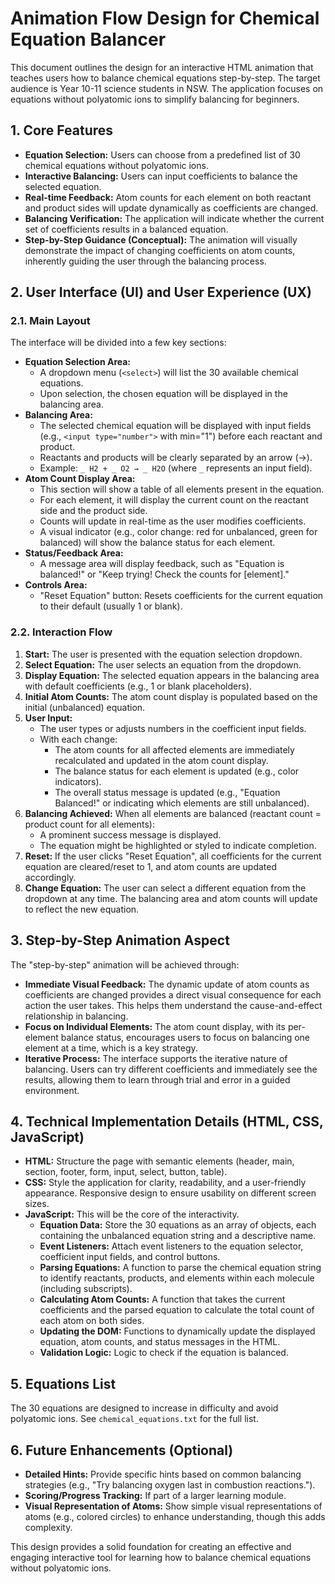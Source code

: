 # Animation Flow Design for Chemical Equation Balancer

This document outlines the design for an interactive HTML animation that teaches users how to balance chemical equations step-by-step. The target audience is Year 10-11 science students in NSW. The application focuses on equations without polyatomic ions to simplify balancing for beginners.

## 1. Core Features

*   **Equation Selection:** Users can choose from a predefined list of 30 chemical equations without polyatomic ions.
*   **Interactive Balancing:** Users can input coefficients to balance the selected equation.
*   **Real-time Feedback:** Atom counts for each element on both reactant and product sides will update dynamically as coefficients are changed.
*   **Balancing Verification:** The application will indicate whether the current set of coefficients results in a balanced equation.
*   **Step-by-Step Guidance (Conceptual):** The animation will visually demonstrate the impact of changing coefficients on atom counts, inherently guiding the user through the balancing process.

## 2. User Interface (UI) and User Experience (UX)

### 2.1. Main Layout

The interface will be divided into a few key sections:

*   **Equation Selection Area:**
    *   A dropdown menu (`<select>`) will list the 30 available chemical equations.
    *   Upon selection, the chosen equation will be displayed in the balancing area.
*   **Balancing Area:**
    *   The selected chemical equation will be displayed with input fields (e.g., `<input type="number">` with min="1") before each reactant and product.
    *   Reactants and products will be clearly separated by an arrow (→).
    *   Example: `_ H2 + _ O2 → _ H2O` (where `_` represents an input field).
*   **Atom Count Display Area:**
    *   This section will show a table of all elements present in the equation.
    *   For each element, it will display the current count on the reactant side and the product side.
    *   Counts will update in real-time as the user modifies coefficients.
    *   A visual indicator (e.g., color change: red for unbalanced, green for balanced) will show the balance status for each element.
*   **Status/Feedback Area:**
    *   A message area will display feedback, such as "Equation is balanced!" or "Keep trying! Check the counts for [element]."
*   **Controls Area:**
    *   "Reset Equation" button: Resets coefficients for the current equation to their default (usually 1 or blank).

### 2.2. Interaction Flow

1.  **Start:** The user is presented with the equation selection dropdown.
2.  **Select Equation:** The user selects an equation from the dropdown.
3.  **Display Equation:** The selected equation appears in the balancing area with default coefficients (e.g., 1 or blank placeholders).
4.  **Initial Atom Counts:** The atom count display is populated based on the initial (unbalanced) equation.
5.  **User Input:**
    *   The user types or adjusts numbers in the coefficient input fields.
    *   With each change:
        *   The atom counts for all affected elements are immediately recalculated and updated in the atom count display.
        *   The balance status for each element is updated (e.g., color indicators).
        *   The overall status message is updated (e.g., "Equation Balanced!" or indicating which elements are still unbalanced).
6.  **Balancing Achieved:** When all elements are balanced (reactant count = product count for all elements):
    *   A prominent success message is displayed.
    *   The equation might be highlighted or styled to indicate completion.
7.  **Reset:** If the user clicks "Reset Equation", all coefficients for the current equation are cleared/reset to 1, and atom counts are updated accordingly.
8.  **Change Equation:** The user can select a different equation from the dropdown at any time. The balancing area and atom counts will update to reflect the new equation.

## 3. Step-by-Step Animation Aspect

The "step-by-step" animation will be achieved through:

*   **Immediate Visual Feedback:** The dynamic update of atom counts as coefficients are changed provides a direct visual consequence for each action the user takes. This helps them understand the cause-and-effect relationship in balancing.
*   **Focus on Individual Elements:** The atom count display, with its per-element balance status, encourages users to focus on balancing one element at a time, which is a key strategy.
*   **Iterative Process:** The interface supports the iterative nature of balancing. Users can try different coefficients and immediately see the results, allowing them to learn through trial and error in a guided environment.

## 4. Technical Implementation Details (HTML, CSS, JavaScript)

*   **HTML:** Structure the page with semantic elements (header, main, section, footer, form, input, select, button, table).
*   **CSS:** Style the application for clarity, readability, and a user-friendly appearance. Responsive design to ensure usability on different screen sizes.
*   **JavaScript:** This will be the core of the interactivity.
    *   **Equation Data:** Store the 30 equations as an array of objects, each containing the unbalanced equation string and a descriptive name.
    *   **Event Listeners:** Attach event listeners to the equation selector, coefficient input fields, and control buttons.
    *   **Parsing Equations:** A function to parse the chemical equation string to identify reactants, products, and elements within each molecule (including subscripts).
    *   **Calculating Atom Counts:** A function that takes the current coefficients and the parsed equation to calculate the total count of each atom on both sides.
    *   **Updating the DOM:** Functions to dynamically update the displayed equation, atom counts, and status messages in the HTML.
    *   **Validation Logic:** Logic to check if the equation is balanced.

## 5. Equations List

The 30 equations are designed to increase in difficulty and avoid polyatomic ions. See `chemical_equations.txt` for the full list.

## 6. Future Enhancements (Optional)

*   **Detailed Hints:** Provide specific hints based on common balancing strategies (e.g., "Try balancing oxygen last in combustion reactions.").
*   **Scoring/Progress Tracking:** If part of a larger learning module.
*   **Visual Representation of Atoms:** Show simple visual representations of atoms (e.g., colored circles) to enhance understanding, though this adds complexity.

This design provides a solid foundation for creating an effective and engaging interactive tool for learning how to balance chemical equations without polyatomic ions.